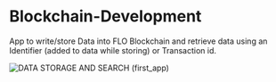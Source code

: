 # Blockchain-Development
App to write/store Data into FLO Blockchain and retrieve data using an Identifier (added to data while storing) or Transaction id.

![DATA STORAGE AND SEARCH (first_app)](https://user-images.githubusercontent.com/64072034/161306627-4b29fd4c-ae32-445c-aa91-e6e0ee2468ec.jpeg)
